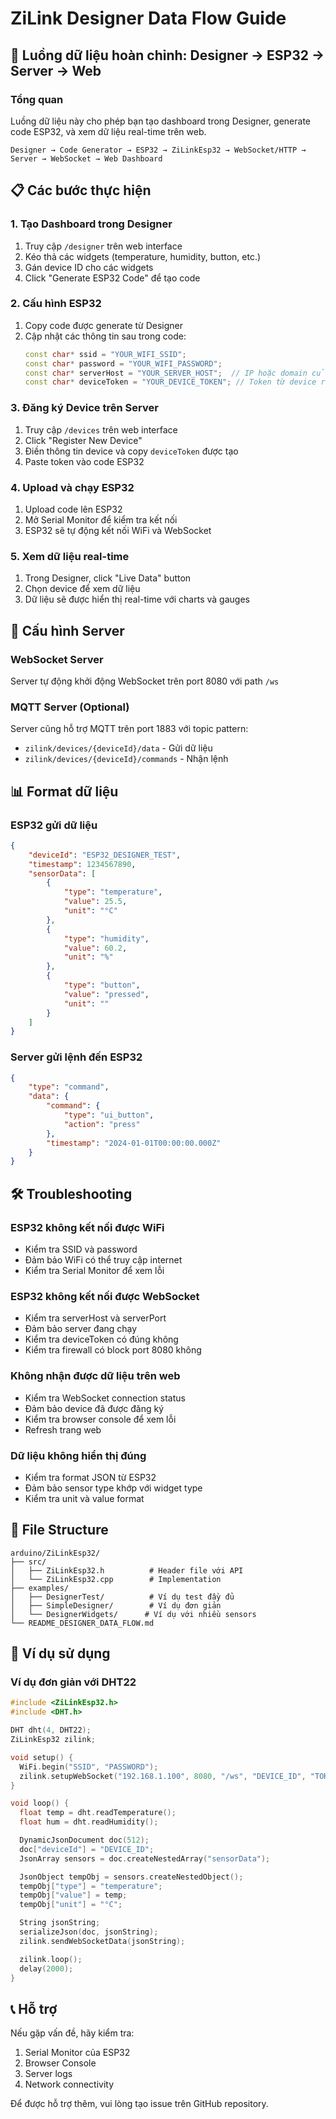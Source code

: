 # ZiLink Designer Data Flow Guide

## 🔄 Luồng dữ liệu hoàn chỉnh: Designer → ESP32 → Server → Web

### Tổng quan

Luồng dữ liệu này cho phép bạn tạo dashboard trong Designer, generate code ESP32, và xem dữ liệu real-time trên web.

```
Designer → Code Generator → ESP32 → ZiLinkEsp32 → WebSocket/HTTP → Server → WebSocket → Web Dashboard
```

## 📋 Các bước thực hiện

### 1. Tạo Dashboard trong Designer

1. Truy cập `/designer` trên web interface
2. Kéo thả các widgets (temperature, humidity, button, etc.)
3. Gán device ID cho các widgets
4. Click "Generate ESP32 Code" để tạo code

### 2. Cấu hình ESP32

1. Copy code được generate từ Designer
2. Cập nhật các thông tin sau trong code:
   ```cpp
   const char* ssid = "YOUR_WIFI_SSID";
   const char* password = "YOUR_WIFI_PASSWORD";
   const char* serverHost = "YOUR_SERVER_HOST";  // IP hoặc domain của server
   const char* deviceToken = "YOUR_DEVICE_TOKEN"; // Token từ device registration
   ```

### 3. Đăng ký Device trên Server

1. Truy cập `/devices` trên web interface
2. Click "Register New Device"
3. Điền thông tin device và copy `deviceToken` được tạo
4. Paste token vào code ESP32

### 4. Upload và chạy ESP32

1. Upload code lên ESP32
2. Mở Serial Monitor để kiểm tra kết nối
3. ESP32 sẽ tự động kết nối WiFi và WebSocket

### 5. Xem dữ liệu real-time

1. Trong Designer, click "Live Data" button
2. Chọn device để xem dữ liệu
3. Dữ liệu sẽ được hiển thị real-time với charts và gauges

## 🔧 Cấu hình Server

### WebSocket Server

Server tự động khởi động WebSocket trên port 8080 với path `/ws`

### MQTT Server (Optional)

Server cũng hỗ trợ MQTT trên port 1883 với topic pattern:

- `zilink/devices/{deviceId}/data` - Gửi dữ liệu
- `zilink/devices/{deviceId}/commands` - Nhận lệnh

## 📊 Format dữ liệu

### ESP32 gửi dữ liệu

```json
{
	"deviceId": "ESP32_DESIGNER_TEST",
	"timestamp": 1234567890,
	"sensorData": [
		{
			"type": "temperature",
			"value": 25.5,
			"unit": "°C"
		},
		{
			"type": "humidity",
			"value": 60.2,
			"unit": "%"
		},
		{
			"type": "button",
			"value": "pressed",
			"unit": ""
		}
	]
}
```

### Server gửi lệnh đến ESP32

```json
{
	"type": "command",
	"data": {
		"command": {
			"type": "ui_button",
			"action": "press"
		},
		"timestamp": "2024-01-01T00:00:00.000Z"
	}
}
```

## 🛠️ Troubleshooting

### ESP32 không kết nối được WiFi

- Kiểm tra SSID và password
- Đảm bảo WiFi có thể truy cập internet
- Kiểm tra Serial Monitor để xem lỗi

### ESP32 không kết nối được WebSocket

- Kiểm tra serverHost và serverPort
- Đảm bảo server đang chạy
- Kiểm tra deviceToken có đúng không
- Kiểm tra firewall có block port 8080 không

### Không nhận được dữ liệu trên web

- Kiểm tra WebSocket connection status
- Đảm bảo device đã được đăng ký
- Kiểm tra browser console để xem lỗi
- Refresh trang web

### Dữ liệu không hiển thị đúng

- Kiểm tra format JSON từ ESP32
- Đảm bảo sensor type khớp với widget type
- Kiểm tra unit và value format

## 📁 File Structure

```
arduino/ZiLinkEsp32/
├── src/
│   ├── ZiLinkEsp32.h          # Header file với API
│   └── ZiLinkEsp32.cpp        # Implementation
├── examples/
│   ├── DesignerTest/          # Ví dụ test đầy đủ
│   ├── SimpleDesigner/        # Ví dụ đơn giản
│   └── DesignerWidgets/      # Ví dụ với nhiều sensors
└── README_DESIGNER_DATA_FLOW.md
```

## 🚀 Ví dụ sử dụng

### Ví dụ đơn giản với DHT22

```cpp
#include <ZiLinkEsp32.h>
#include <DHT.h>

DHT dht(4, DHT22);
ZiLinkEsp32 zilink;

void setup() {
  WiFi.begin("SSID", "PASSWORD");
  zilink.setupWebSocket("192.168.1.100", 8080, "/ws", "DEVICE_ID", "TOKEN");
}

void loop() {
  float temp = dht.readTemperature();
  float hum = dht.readHumidity();

  DynamicJsonDocument doc(512);
  doc["deviceId"] = "DEVICE_ID";
  JsonArray sensors = doc.createNestedArray("sensorData");

  JsonObject tempObj = sensors.createNestedObject();
  tempObj["type"] = "temperature";
  tempObj["value"] = temp;
  tempObj["unit"] = "°C";

  String jsonString;
  serializeJson(doc, jsonString);
  zilink.sendWebSocketData(jsonString);

  zilink.loop();
  delay(2000);
}
```

## 📞 Hỗ trợ

Nếu gặp vấn đề, hãy kiểm tra:

1. Serial Monitor của ESP32
2. Browser Console
3. Server logs
4. Network connectivity

Để được hỗ trợ thêm, vui lòng tạo issue trên GitHub repository.
